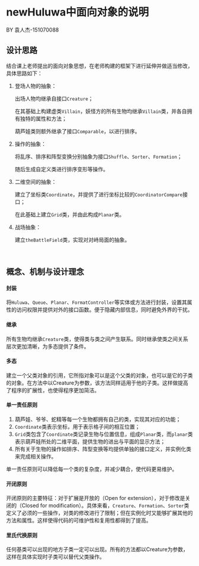 # newHuluwa中面向对象的说明

BY 袁人杰-151070088



## 设计思路

结合课上老师提出的面向对象思想，在老师构建的框架下进行延伸并做适当修改，具体思路如下：

1. 登场人物的抽象：

   出场人物均继承自接口`Creature`；

   在其基础上构建虚类`Villain`，妖怪方的所有生物均继承`Villain`类，并各自拥有独特的属性和方法；

   葫芦娃类则额外继承了接口`Comparable`，以进行排序。

2. 操作的抽象：

   将乱序、排序和阵型变换分别抽象为接口`Shuffle`、`Sorter`、`Formation`；

   随后生成自定义类进行排序变形等操作。

3. 二维空间的抽象：

   建立了坐标类`Coordinate`，并提供了进行坐标比较的`CoordinatorCompare`接口；

   在此基础上建立`Grid`类，并由此构成`Planar`类。

4. 战场抽象：

   建立`theBattleField`类，实现对对峙局面的抽象。

   ​

## 概念、机制与设计理念

#### 封装

将`Huluwa`、`Queue`、`Planar`、`FormatController`等实体或方法进行封装，设置其属性的访问权限并提供对外的接口函数。便于隐藏内部信息，同时避免外界的干扰。

#### 继承

所有生物均继承`Creature`类，使得类与类之间产生联系。同时继承使类之间关系层次更加清晰，为多态提供了条件。

#### 多态

建立一个父类对象的引用，它所指对象可以是这个父类的对象，也可以是它的子类的对象。在方法中以Creature为参数，该方法同样适用于他的子类。这样做提高了程序的扩展性，也使得程序更加简洁。

#### 单一责任原则

1. 葫芦娃、爷爷、蛇精等每一个生物都拥有自己的类，实现其对应的功能；
2. `Coordinate`类表示坐标，用于表示格子间的相互位置；
3. `Grid`类包含了`Coordinate`类记录生物与位置信息，组成`Planar`类，而`planar`类表示葫芦娃所处的二维平面，提供生物的进出与平面的显示方法；
4. 所有关于生物的操作如排序、阵型变换等均提供单独的接口定义，并实例化类来完成相关操作。

单一责任原则可以降低每一个类的复杂度，并减少耦合，使代码更易维护。

#### 开闭原则

开闭原则的主要特征：对于扩展是开放的（Open for extension），对于修改是关闭的（Closed for modification）。具体来看，`Creature`、`Formation`、`Sorter`类定义了必须的一些操作，对类的修改进行了限制；但在实例化时又能够扩展其他的方法和属性。这样使得代码的可维护性和复用性都得到了提高。

#### 里氏代换原则

任何基类可以出现的地方子类一定可以出现。所有的方法都以Creature为参数，这样在具体实现时子类可以替代父类操作。









